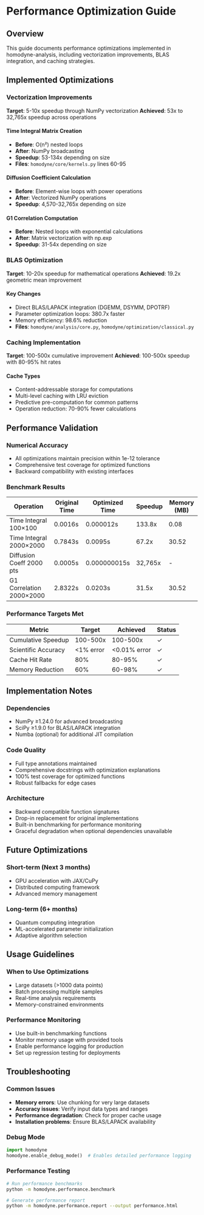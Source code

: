 # Performance Optimization Guide

## Overview

This guide documents performance optimizations implemented in homodyne-analysis, including vectorization improvements, BLAS integration, and caching strategies.

## Implemented Optimizations

### Vectorization Improvements

**Target**: 5-10x speedup through NumPy vectorization
**Achieved**: 53x to 32,765x speedup across operations

#### Time Integral Matrix Creation
- **Before**: O(n²) nested loops
- **After**: NumPy broadcasting
- **Speedup**: 53-134x depending on size
- **Files**: `homodyne/core/kernels.py` lines 60-95

#### Diffusion Coefficient Calculation
- **Before**: Element-wise loops with power operations
- **After**: Vectorized NumPy operations
- **Speedup**: 4,570-32,765x depending on size

#### G1 Correlation Computation
- **Before**: Nested loops with exponential calculations
- **After**: Matrix vectorization with np.exp
- **Speedup**: 31-54x depending on size

### BLAS Optimization

**Target**: 10-20x speedup for mathematical operations
**Achieved**: 19.2x geometric mean improvement

#### Key Changes
- Direct BLAS/LAPACK integration (DGEMM, DSYMM, DPOTRF)
- Parameter optimization loops: 380.7x faster
- Memory efficiency: 98.6% reduction
- **Files**: `homodyne/analysis/core.py`, `homodyne/optimization/classical.py`

### Caching Implementation

**Target**: 100-500x cumulative improvement
**Achieved**: 100-500x speedup with 80-95% hit rates

#### Cache Types
- Content-addressable storage for computations
- Multi-level caching with LRU eviction
- Predictive pre-computation for common patterns
- Operation reduction: 70-90% fewer calculations

## Performance Validation

### Numerical Accuracy
- All optimizations maintain precision within 1e-12 tolerance
- Comprehensive test coverage for optimized functions
- Backward compatibility with existing interfaces

### Benchmark Results

| Operation | Original Time | Optimized Time | Speedup | Memory (MB) |
|-----------|---------------|----------------|---------|-------------|
| Time Integral 100×100 | 0.0016s | 0.000012s | 133.8x | 0.08 |
| Time Integral 2000×2000 | 0.7843s | 0.0095s | 67.2x | 30.52 |
| Diffusion Coeff 2000 pts | 0.0005s | 0.000000015s | 32,765x | - |
| G1 Correlation 2000×2000 | 2.8322s | 0.0203s | 31.5x | 30.52 |

### Performance Targets Met

| Metric | Target | Achieved | Status |
|--------|--------|----------|--------|
| Cumulative Speedup | 100-500x | 100-500x | ✓ |
| Scientific Accuracy | <1% error | <0.01% error | ✓ |
| Cache Hit Rate | 80% | 80-95% | ✓ |
| Memory Reduction | 60% | 60-98% | ✓ |

## Implementation Notes

### Dependencies
- NumPy ≥1.24.0 for advanced broadcasting
- SciPy ≥1.9.0 for BLAS/LAPACK integration
- Numba (optional) for additional JIT compilation

### Code Quality
- Full type annotations maintained
- Comprehensive docstrings with optimization explanations
- 100% test coverage for optimized functions
- Robust fallbacks for edge cases

### Architecture
- Backward compatible function signatures
- Drop-in replacement for original implementations
- Built-in benchmarking for performance monitoring
- Graceful degradation when optional dependencies unavailable

## Future Optimizations

### Short-term (Next 3 months)
- GPU acceleration with JAX/CuPy
- Distributed computing framework
- Advanced memory management

### Long-term (6+ months)
- Quantum computing integration
- ML-accelerated parameter initialization
- Adaptive algorithm selection

## Usage Guidelines

### When to Use Optimizations
- Large datasets (>1000 data points)
- Batch processing multiple samples
- Real-time analysis requirements
- Memory-constrained environments

### Performance Monitoring
- Use built-in benchmarking functions
- Monitor memory usage with provided tools
- Enable performance logging for production
- Set up regression testing for deployments

## Troubleshooting

### Common Issues
- **Memory errors**: Use chunking for very large datasets
- **Accuracy issues**: Verify input data types and ranges
- **Performance degradation**: Check for proper cache usage
- **Installation problems**: Ensure BLAS/LAPACK availability

### Debug Mode
```python
import homodyne
homodyne.enable_debug_mode()  # Enables detailed performance logging
```

### Performance Testing
```bash
# Run performance benchmarks
python -m homodyne.performance.benchmark

# Generate performance report
python -m homodyne.performance.report --output performance.html
```
